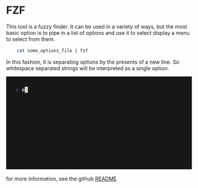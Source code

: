 # FZF

This tool is a fuzzy finder.  It can be used in a variety of ways, but the most basic option is to pipe in a list of options and use it to select display a menu to select from them.

```bash
	cat some_options_file | fzf
```

In this fashion, it is separating options by the presents of a new line.  So whitespace separated strings will be interpreted as a single option.

![demo of fzf](/assets/gifs/fzf.gif)

for more information, see the github [README](https://github.com/junegunn/fzf)
